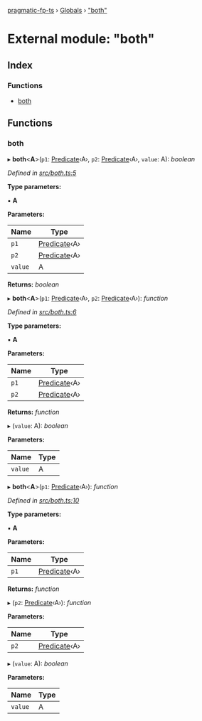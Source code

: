 [pragmatic-fp-ts](../README.md) › [Globals](../globals.md) › ["both"](_both_.md)

# External module: "both"

## Index

### Functions

* [both](_both_.md#both)

## Functions

###  both

▸ **both**<**A**>(`p1`: [Predicate](_types_.md#predicate)‹A›, `p2`: [Predicate](_types_.md#predicate)‹A›, `value`: A): *boolean*

*Defined in [src/both.ts:5](https://github.com/hermann-p/pragmatic-fp-ts/blob/a1a02fb/src/both.ts#L5)*

**Type parameters:**

▪ **A**

**Parameters:**

Name | Type |
------ | ------ |
`p1` | [Predicate](_types_.md#predicate)‹A› |
`p2` | [Predicate](_types_.md#predicate)‹A› |
`value` | A |

**Returns:** *boolean*

▸ **both**<**A**>(`p1`: [Predicate](_types_.md#predicate)‹A›, `p2`: [Predicate](_types_.md#predicate)‹A›): *function*

*Defined in [src/both.ts:6](https://github.com/hermann-p/pragmatic-fp-ts/blob/a1a02fb/src/both.ts#L6)*

**Type parameters:**

▪ **A**

**Parameters:**

Name | Type |
------ | ------ |
`p1` | [Predicate](_types_.md#predicate)‹A› |
`p2` | [Predicate](_types_.md#predicate)‹A› |

**Returns:** *function*

▸ (`value`: A): *boolean*

**Parameters:**

Name | Type |
------ | ------ |
`value` | A |

▸ **both**<**A**>(`p1`: [Predicate](_types_.md#predicate)‹A›): *function*

*Defined in [src/both.ts:10](https://github.com/hermann-p/pragmatic-fp-ts/blob/a1a02fb/src/both.ts#L10)*

**Type parameters:**

▪ **A**

**Parameters:**

Name | Type |
------ | ------ |
`p1` | [Predicate](_types_.md#predicate)‹A› |

**Returns:** *function*

▸ (`p2`: [Predicate](_types_.md#predicate)‹A›): *function*

**Parameters:**

Name | Type |
------ | ------ |
`p2` | [Predicate](_types_.md#predicate)‹A› |

▸ (`value`: A): *boolean*

**Parameters:**

Name | Type |
------ | ------ |
`value` | A |
